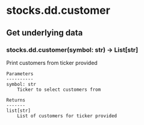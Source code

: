# stocks.dd.customer

## Get underlying data 
### stocks.dd.customer(symbol: str) -> List[str]

Print customers from ticker provided

    Parameters
    ----------
    symbol: str
        Ticker to select customers from

    Returns
    -------
    list[str]
        List of customers for ticker provided
